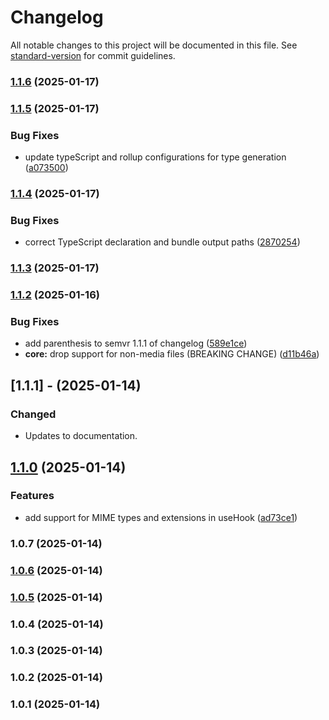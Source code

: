 # Changelog

All notable changes to this project will be documented in this file. See [standard-version](https://github.com/conventional-changelog/standard-version) for commit guidelines.

### [1.1.6](https://github.com/mkdirprince/useFFmpeg/compare/v1.1.5...v1.1.6) (2025-01-17)

### [1.1.5](https://github.com/mkdirprince/useFFmpeg/compare/v1.1.4...v1.1.5) (2025-01-17)


### Bug Fixes

* update typeScript and rollup configurations for type generation ([a073500](https://github.com/mkdirprince/useFFmpeg/commit/a07350013ee78c72b46040c4fbdfaa22f8512e78))

### [1.1.4](https://github.com/mkdirprince/useFFmpeg/compare/v1.1.3...v1.1.4) (2025-01-17)


### Bug Fixes

* correct TypeScript declaration and bundle output paths ([2870254](https://github.com/mkdirprince/useFFmpeg/commit/2870254a1b7baf7bcb9d8f4f1bcd3bfc3e9fb5d8))

### [1.1.3](https://github.com/mkdirprince/useFFmpeg/compare/v1.1.2...v1.1.3) (2025-01-17)

### [1.1.2](https://github.com/mkdirprince/useFFmpeg/compare/v1.1.1...v1.1.2) (2025-01-16)


### Bug Fixes

* add parenthesis to semvr 1.1.1 of changelog ([589e1ce](https://github.com/mkdirprince/useFFmpeg/commit/589e1cea5d56a8f3cd58e0f471fa8a835dce0d51))
* **core:** drop support for non-media files (BREAKING CHANGE) ([d11b46a](https://github.com/mkdirprince/useFFmpeg/commit/d11b46a060c9222b160aff016205caba9f8491ad))

## [1.1.1] - (2025-01-14)

### Changed

- Updates to documentation.

## [1.1.0](https://github.com/mkdirprince/useFFmpeg/compare/v1.0.7...v1.1.0) (2025-01-14)

### Features

- add support for MIME types and extensions in useHook ([ad73ce1](https://github.com/mkdirprince/useFFmpeg/commit/ad73ce107a8d4b168769976402337c2fbebec125))

### 1.0.7 (2025-01-14)

### [1.0.6](https://github.com/mkdirprince/useFFmpeg/compare/v1.0.5...v1.0.6) (2025-01-14)

### [1.0.5](https://github.com/mkdirprince/useFFmpeg/compare/v1.0.4...v1.0.5) (2025-01-14)

### 1.0.4 (2025-01-14)

### 1.0.3 (2025-01-14)

### 1.0.2 (2025-01-14)

### 1.0.1 (2025-01-14)
